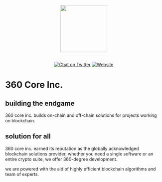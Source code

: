 <div align="center">
<img src="https://avatars.githubusercontent.com/u/103302774?s=360&v=4" width="150"/>
</div>
<br />
<div align="center">

[![Chat on Twitter][ico-twitter]][link-twitter]
[![Website][ico-website]][link-website]

</div>

[ico-twitter]: https://img.shields.io/twitter/url?color=black&label=360%20Core%20Inc&logoColor=black&style=social&url=https%3A%2F%2Ftwitter.com%2F360coreinc
[ico-website]: https://img.shields.io/website?up_color=black&up_message=360coreinc.com&url=https%3A%2F%2F360core.inc

[link-twitter]: https://twitter.com/360CoreInc
[link-website]: https://360Core.inc

# 360 Core Inc.

## building the endgame

360 core inc. builds on-chain and off-chain solutions for projects working on blockchain.

## solution for all

360 core inc. earned its reputation as the globally acknowledged blockchain solutions provider, whether you need a single software or an entire crypto suite, we offer 360-degree development.

we are powered with the aid of highly efficient blockchain algorithms and team of experts.

